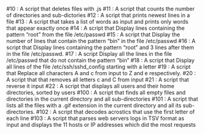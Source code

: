 #10 : A script that deletes files with .js
#11 : A script that counts the number of directories and sub-dictories
#12 : A script that prints newest lines in a file
#13 : A script that takes a list of words as input and prints only words that appear exactly once
#14 : A script that Display lines containing the pattern “root” from the file /etc/passwd
#15 : A script that Display the number of lines that contain the pattern “bin” in the file /etc/passwd
#16 : A script that Display lines containing the pattern “root” and 3 lines after them in the file /etc/passwd.
#17 : A script Display all the lines in the file /etc/passwd that do not contain the pattern “bin”
#18 : A script that Display all lines of the file /etc/ssh/sshd_config starting with a letter
#19 : A script that Replace all characters A and c from input to Z and e respectively.
#20 : A script that that removes all letters c and C from input
#21 : A script that reverse it input
#22 : A script that displays all users and their home directories, sorted by users
#100 : A script that finds all empty files and directories in the current directory and all sub-directories
#101 : A script that  lists all the files with a .gif extension in the current directory and all its sub-directories.
#102 : A script that  decodes acrostics that use the first letter of each line
#103 : A script that parses web servers logs in TSV format as input and displays the 11 hosts or IP addresses which did the most requests
